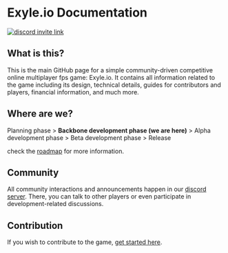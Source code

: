 # Exyle.io Documentation

[![discord invite link](https://shields.io/badge/-discord-5865F2?logo=discord&style=for-the-badge&logoColor=white)](https://discord.gg/synPSeuNFK)

## What is this?

This is the main GitHub page for a simple community-driven
competitive online multiplayer fps game: Exyle.io.
It contains all information related to the game including its
design, technical details, guides for contributors and players,
financial information, and much more.

## Where are we?

Planning phase > **Backbone development phase (we are here)** > Alpha development phase > Beta development phase > Release

check the [roadmap](./docs/roadmap.md) for more information.

## Community

All community interactions and announcements happen in our
[discord server](https://discord.gg/synPSeuNFK).
There, you can talk to other players or even participate
in development-related discussions.

## Contribution

If you wish to contribute to the game,
[get started here](./docs/guides/README.md).
